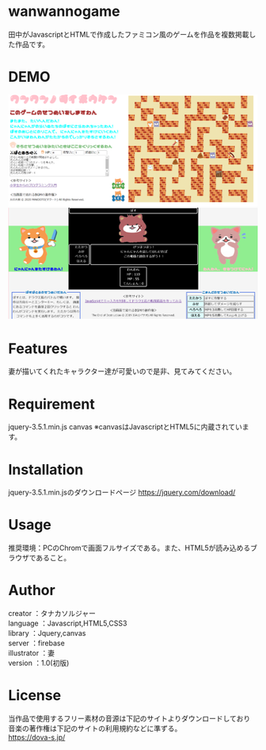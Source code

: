 # wanwannogame
 
 田中がJavascriptとHTMLで作成したファミコン風のゲームを作品を複数掲載した作品です。
 
 # DEMO
 
 ![Demo Image 1](img/daibouken.png)
 ![Demo Image 2](img/battle.png)
 
 # Features
 
 妻が描いてくれたキャラクター達が可愛いので是非、見てみてください。
 
 # Requirement
 
  jquery-3.5.1.min.js
  canvas
  ※canvasはJavascriptとHTML5に内蔵されています。
  
  # Installation
  
  jquery-3.5.1.min.jsのダウンロードページ
  https://jquery.com/download/
  
  # Usage
  
  推奨環境：PCのChromで画面フルサイズである。また、HTML5が読み込めるブラウザであること。
  
  # Author
  
  creator	    ：タナカソルジャー  
  language	  ：Javascript,HTML5,CSS3  
  library	    ：Jquery,canvas  
  server	    ：firebase  
  illustrator	：妻  
  version	    ：1.0(初版)  
  
  # License
  
  当作品で使用するフリー素材の音源は下記のサイトよりダウンロードしており  
  音楽の著作権は下記のサイトの利用規約などに準ずる。  
  https://dova-s.jp/
  
